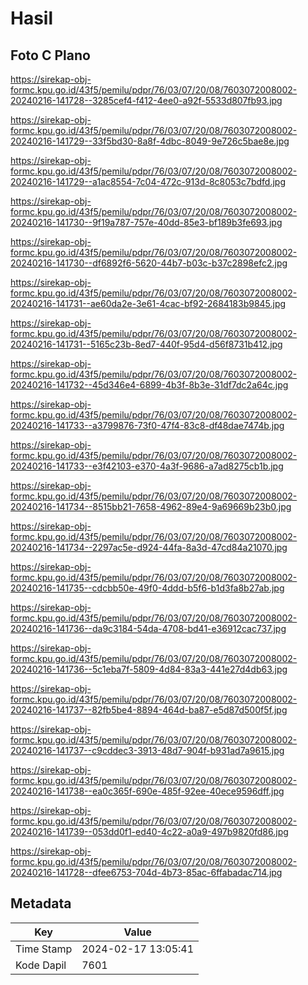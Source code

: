 # Hasil

## Foto C Plano

https://sirekap-obj-formc.kpu.go.id/43f5/pemilu/pdpr/76/03/07/20/08/7603072008002-20240216-141728--3285cef4-f412-4ee0-a92f-5533d807fb93.jpg

https://sirekap-obj-formc.kpu.go.id/43f5/pemilu/pdpr/76/03/07/20/08/7603072008002-20240216-141729--33f5bd30-8a8f-4dbc-8049-9e726c5bae8e.jpg

https://sirekap-obj-formc.kpu.go.id/43f5/pemilu/pdpr/76/03/07/20/08/7603072008002-20240216-141729--a1ac8554-7c04-472c-913d-8c8053c7bdfd.jpg

https://sirekap-obj-formc.kpu.go.id/43f5/pemilu/pdpr/76/03/07/20/08/7603072008002-20240216-141730--9f19a787-757e-40dd-85e3-bf189b3fe693.jpg

https://sirekap-obj-formc.kpu.go.id/43f5/pemilu/pdpr/76/03/07/20/08/7603072008002-20240216-141730--df6892f6-5620-44b7-b03c-b37c2898efc2.jpg

https://sirekap-obj-formc.kpu.go.id/43f5/pemilu/pdpr/76/03/07/20/08/7603072008002-20240216-141731--ae60da2e-3e61-4cac-bf92-2684183b9845.jpg

https://sirekap-obj-formc.kpu.go.id/43f5/pemilu/pdpr/76/03/07/20/08/7603072008002-20240216-141731--5165c23b-8ed7-440f-95d4-d56f8731b412.jpg

https://sirekap-obj-formc.kpu.go.id/43f5/pemilu/pdpr/76/03/07/20/08/7603072008002-20240216-141732--45d346e4-6899-4b3f-8b3e-31df7dc2a64c.jpg

https://sirekap-obj-formc.kpu.go.id/43f5/pemilu/pdpr/76/03/07/20/08/7603072008002-20240216-141733--a3799876-73f0-47f4-83c8-df48dae7474b.jpg

https://sirekap-obj-formc.kpu.go.id/43f5/pemilu/pdpr/76/03/07/20/08/7603072008002-20240216-141733--e3f42103-e370-4a3f-9686-a7ad8275cb1b.jpg

https://sirekap-obj-formc.kpu.go.id/43f5/pemilu/pdpr/76/03/07/20/08/7603072008002-20240216-141734--8515bb21-7658-4962-89e4-9a69669b23b0.jpg

https://sirekap-obj-formc.kpu.go.id/43f5/pemilu/pdpr/76/03/07/20/08/7603072008002-20240216-141734--2297ac5e-d924-44fa-8a3d-47cd84a21070.jpg

https://sirekap-obj-formc.kpu.go.id/43f5/pemilu/pdpr/76/03/07/20/08/7603072008002-20240216-141735--cdcbb50e-49f0-4ddd-b5f6-b1d3fa8b27ab.jpg

https://sirekap-obj-formc.kpu.go.id/43f5/pemilu/pdpr/76/03/07/20/08/7603072008002-20240216-141736--da9c3184-54da-4708-bd41-e36912cac737.jpg

https://sirekap-obj-formc.kpu.go.id/43f5/pemilu/pdpr/76/03/07/20/08/7603072008002-20240216-141736--5c1eba7f-5809-4d84-83a3-441e27d4db63.jpg

https://sirekap-obj-formc.kpu.go.id/43f5/pemilu/pdpr/76/03/07/20/08/7603072008002-20240216-141737--82fb5be4-8894-464d-ba87-e5d87d500f5f.jpg

https://sirekap-obj-formc.kpu.go.id/43f5/pemilu/pdpr/76/03/07/20/08/7603072008002-20240216-141737--c9cddec3-3913-48d7-904f-b931ad7a9615.jpg

https://sirekap-obj-formc.kpu.go.id/43f5/pemilu/pdpr/76/03/07/20/08/7603072008002-20240216-141738--ea0c365f-690e-485f-92ee-40ece9596dff.jpg

https://sirekap-obj-formc.kpu.go.id/43f5/pemilu/pdpr/76/03/07/20/08/7603072008002-20240216-141739--053dd0f1-ed40-4c22-a0a9-497b9820fd86.jpg

https://sirekap-obj-formc.kpu.go.id/43f5/pemilu/pdpr/76/03/07/20/08/7603072008002-20240216-141728--dfee6753-704d-4b73-85ac-6ffabadac714.jpg


## Metadata

| Key        | Value               |
| ---------- | ------------------- |
| Time Stamp | 2024-02-17 13:05:41 |
| Kode Dapil | 7601                |



